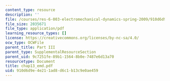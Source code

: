 ```yaml
---
content_type: resource
description: ''
file: /courses/res-6-003-electromechanical-dynamics-spring-2009/910d6d9e4e211ad8d6c1b13c9e0ae459_chap13_emd.pdf
file_size: 2035671
file_type: application/pdf
learning_resource_types: []
license: https://creativecommons.org/licenses/by-nc-sa/4.0/
ocw_type: OCWFile
parent_title: Part III
parent_type: SupplementalResourceSection
parent_uid: 9c7251fe-89b1-1564-8b0e-7487e6d13a70
resourcetype: Document
title: chap13_emd.pdf
uid: 910d6d9e-4e21-1ad8-d6c1-b13c9e0ae459
---
```


